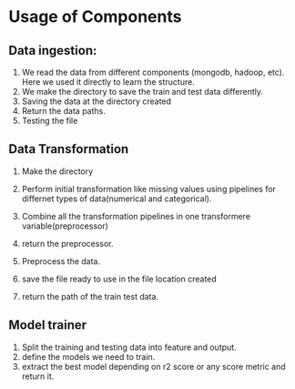 # Usage of Components

## Data ingestion:
1. We read the data from different components (mongodb, hadoop, etc). Here we used it directly to learn the structure.
2. We make the directory to save the train and test data differently.
3. Saving the data at the directory created
4. Return the data paths.
5. Testing the file

## Data Transformation
1. Make the directory
2. Perform initial transformation like missing values using pipelines for differnet types of data(numerical and categorical).
3. Combine all the transformation pipelines in one transformere variable(preprocessor)
4. return the preprocessor.

5. Preprocess the data.
6. save the file ready to use in the file location created
7. return the path of the train test data.

## Model trainer

1. Split the training and testing data into feature and output.
2. define the models we need to train.
3. extract the best model depending on r2 score or any score metric and return it.




